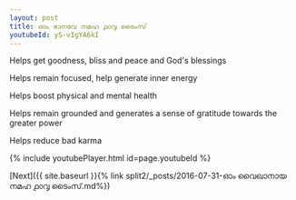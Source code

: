 ```yaml
---
layout: post
title: ഓം ഭാനവേ നമഹ ൧൦൮ ടൈംസ്
youtubeId: yS-vIgYA6kI
---
```

 
 
Helps get goodness, bliss and peace and God's blessings
 
Helps remain focused, help generate inner energy 
 
Helps boost physical and mental health 
 
Helps remain grounded and generates a sense of gratitude towards the greater power 
 
Helps reduce bad karma
 
 
 
 


{% include youtubePlayer.html id=page.youtubeId %}
 
[Next]({{ site.baseurl }}{% link  split2/_posts/2016-07-31-ഓം വൈഖാനായ നമഹ ൧൦൮ ടൈംസ്.md%})
 
